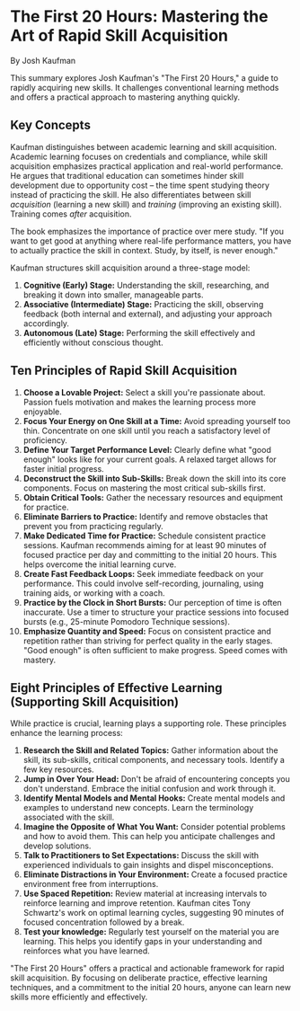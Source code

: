 # The First 20 Hours: Mastering the Art of Rapid Skill Acquisition

By Josh Kaufman

This summary explores Josh Kaufman's "The First 20 Hours," a guide to rapidly acquiring new skills. It challenges conventional learning methods and offers a practical approach to mastering anything quickly.

## Key Concepts

Kaufman distinguishes between academic learning and skill acquisition. Academic learning focuses on credentials and compliance, while skill acquisition emphasizes practical application and real-world performance. He argues that traditional education can sometimes hinder skill development due to opportunity cost – the time spent studying theory instead of practicing the skill. He also differentiates between skill _acquisition_ (learning a new skill) and _training_ (improving an existing skill). Training comes _after_ acquisition.

The book emphasizes the importance of practice over mere study. "If you want to get good at anything where real-life performance matters, you have to actually practice the skill in context. Study, by itself, is never enough."

Kaufman structures skill acquisition around a three-stage model:

1.  **Cognitive (Early) Stage:** Understanding the skill, researching, and breaking it down into smaller, manageable parts.
2.  **Associative (Intermediate) Stage:** Practicing the skill, observing feedback (both internal and external), and adjusting your approach accordingly.
3.  **Autonomous (Late) Stage:** Performing the skill effectively and efficiently without conscious thought.

## Ten Principles of Rapid Skill Acquisition

1.  **Choose a Lovable Project:** Select a skill you're passionate about. Passion fuels motivation and makes the learning process more enjoyable.
2.  **Focus Your Energy on One Skill at a Time:** Avoid spreading yourself too thin. Concentrate on one skill until you reach a satisfactory level of proficiency.
3.  **Define Your Target Performance Level:** Clearly define what "good enough" looks like for your current goals. A relaxed target allows for faster initial progress.
4.  **Deconstruct the Skill into Sub-Skills:** Break down the skill into its core components. Focus on mastering the most critical sub-skills first.
5.  **Obtain Critical Tools:** Gather the necessary resources and equipment for practice.
6.  **Eliminate Barriers to Practice:** Identify and remove obstacles that prevent you from practicing regularly.
7.  **Make Dedicated Time for Practice:** Schedule consistent practice sessions. Kaufman recommends aiming for at least 90 minutes of focused practice per day and committing to the initial 20 hours. This helps overcome the initial learning curve.
8.  **Create Fast Feedback Loops:** Seek immediate feedback on your performance. This could involve self-recording, journaling, using training aids, or working with a coach.
9.  **Practice by the Clock in Short Bursts:** Our perception of time is often inaccurate. Use a timer to structure your practice sessions into focused bursts (e.g., 25-minute Pomodoro Technique sessions).
10. **Emphasize Quantity and Speed:** Focus on consistent practice and repetition rather than striving for perfect quality in the early stages. "Good enough" is often sufficient to make progress. Speed comes with mastery.

## Eight Principles of Effective Learning (Supporting Skill Acquisition)

While practice is crucial, learning plays a supporting role. These principles enhance the learning process:

1.  **Research the Skill and Related Topics:** Gather information about the skill, its sub-skills, critical components, and necessary tools. Identify a few key resources.
2.  **Jump in Over Your Head:** Don't be afraid of encountering concepts you don't understand. Embrace the initial confusion and work through it.
3.  **Identify Mental Models and Mental Hooks:** Create mental models and examples to understand new concepts. Learn the terminology associated with the skill.
4.  **Imagine the Opposite of What You Want:** Consider potential problems and how to avoid them. This can help you anticipate challenges and develop solutions.
5.  **Talk to Practitioners to Set Expectations:** Discuss the skill with experienced individuals to gain insights and dispel misconceptions.
6.  **Eliminate Distractions in Your Environment:** Create a focused practice environment free from interruptions.
7.  **Use Spaced Repetition:** Review material at increasing intervals to reinforce learning and improve retention. Kaufman cites Tony Schwartz's work on optimal learning cycles, suggesting 90 minutes of focused concentration followed by a break.
8.  **Test your knowledge:** Regularly test yourself on the material you are learning. This helps you identify gaps in your understanding and reinforces what you have learned.

"The First 20 Hours" offers a practical and actionable framework for rapid skill acquisition. By focusing on deliberate practice, effective learning techniques, and a commitment to the initial 20 hours, anyone can learn new skills more efficiently and effectively.
